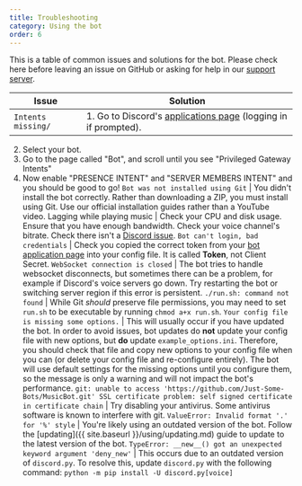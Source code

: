 ```yaml
---
title: Troubleshooting
category: Using the bot
order: 6
---
```


This is a table of common issues and solutions for the bot. Please check here before leaving an issue on GitHub or asking for help in our [support server](https://discord.gg/bots).

Issue | Solution
--- | ---
`Intents missing/` | 1. Go to Discord's [applications page](https://discord.com/developers/applications/me) (logging in if prompted).
2. Select your bot.
3. Go to the page called "Bot", and scroll until you see "Privileged Gateway Intents"
4. Now enable "PRESENCE INTENT" and "SERVER MEMBERS INTENT" and you should be good to go!
`Bot was not installed using Git` | You didn't install the bot correctly. Rather than downloading a ZIP, you must install using Git. Use our official installation guides rather than a YouTube video.
Lagging while playing music | Check your CPU and disk usage. Ensure that you have enough bandwidth. Check your voice channel's bitrate. Check there isn't a [Discord issue](https://status.discord.com).
`Bot can't login, bad credentials` | Check you copied the correct token from your [bot application page](https://discord.com/developers/applications/me) into your config file. It is called **Token**, not Client Secret.
`WebSocket connection is closed` | The bot tries to handle websocket disconnects, but sometimes there can be a problem, for example if Discord's voice servers go down. Try restarting the bot or switching server region if this error is persistent.
`./run.sh: command not found` | While Git *should* preserve file permissions, you may need to set `run.sh` to be executable by running `chmod a+x run.sh`.
`Your config file is missing some options.` | This will usually occur if you have updated the bot. In order to avoid issues, bot updates do **not** update your config file with new options, but **do** update `example_options.ini`. Therefore, you should check that file and copy new options to your config file when you can (or delete your config file and re-configure entirely). The bot will use default settings for the missing options until you configure them, so the message is only a warning and will not impact the bot's performance.
`git: unable to access 'https://github.com/Just-Some-Bots/MusicBot.git' SSL certificate problem: self signed certificate in certificate chain` | Try disabling your antivirus. Some antivirus software is known to interfere with git.
`ValueError: Invalid format '.' for '%' style` | You're likely using an outdated version of the bot. Follow the [updating]({{ site.baseurl }}/using/updating.md) guide to update to the latest version of the bot.
`TypeError: __new__() got an unexpected keyword argument 'deny_new'` | This occurs due to an outdated version of `discord.py`. To resolve this, update `discord.py` with the following command: `python -m pip install -U discord.py[voice]`
